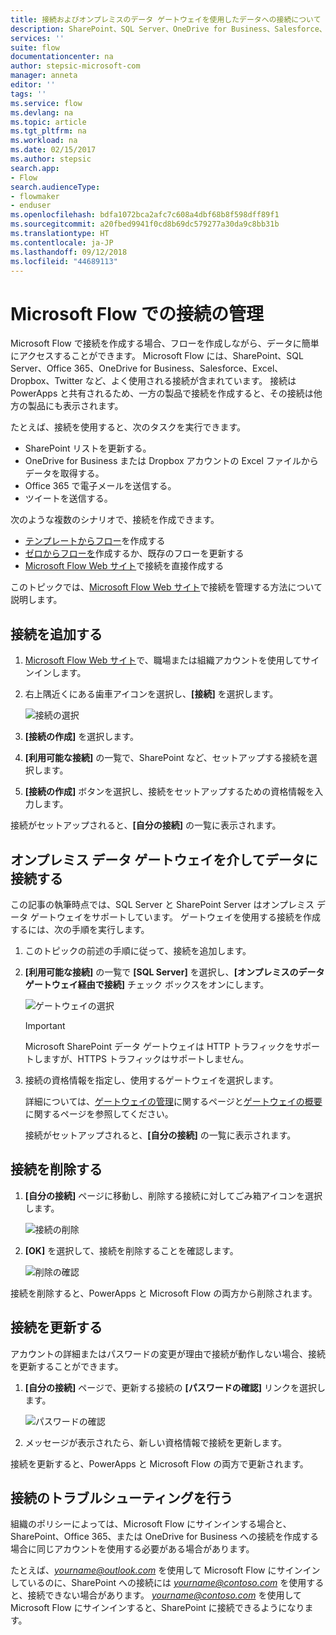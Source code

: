 ```yaml
---
title: 接続およびオンプレミスのデータ ゲートウェイを使用したデータへの接続について | Microsoft Docs
description: SharePoint、SQL Server、OneDrive for Business、Salesforce、Office 365、OneDrive、Dropbox、Twitter、Google Drive などへの接続を追加または管理する
services: ''
suite: flow
documentationcenter: na
author: stepsic-microsoft-com
manager: anneta
editor: ''
tags: ''
ms.service: flow
ms.devlang: na
ms.topic: article
ms.tgt_pltfrm: na
ms.workload: na
ms.date: 02/15/2017
ms.author: stepsic
search.app:
- Flow
search.audienceType:
- flowmaker
- enduser
ms.openlocfilehash: bdfa1072bca2afc7c608a4dbf68b8f598dff89f1
ms.sourcegitcommit: a20fbed9941f0cd8b69dc579277a30da9c8bb31b
ms.translationtype: HT
ms.contentlocale: ja-JP
ms.lasthandoff: 09/12/2018
ms.locfileid: "44689113"
---
```

# <a name="manage-connections-in-microsoft-flow"></a>Microsoft Flow での接続の管理
Microsoft Flow で接続を作成する場合、フローを作成しながら、データに簡単にアクセスすることができます。 Microsoft Flow には、SharePoint、SQL Server、Office 365、OneDrive for Business、Salesforce、Excel、Dropbox、Twitter など、よく使用される接続が含まれています。 接続は PowerApps と共有されるため、一方の製品で接続を作成すると、その接続は他方の製品にも表示されます。

たとえば、接続を使用すると、次のタスクを実行できます。

* SharePoint リストを更新する。
* OneDrive for Business または Dropbox アカウントの Excel ファイルからデータを取得する。
* Office 365 で電子メールを送信する。
* ツイートを送信する。

次のような複数のシナリオで、接続を作成できます。

* [テンプレートからフロー](get-started-logic-template.md)を作成する
* [ゼロからフローを](get-started-logic-flow.md)作成するか、既存のフローを更新する
* [Microsoft Flow Web サイト][1]で接続を直接作成する

このトピックでは、[Microsoft Flow Web サイト][1]で接続を管理する方法について説明します。

## <a name="add-a-connection"></a>接続を追加する
1. [Microsoft Flow Web サイト][1]で、職場または組織アカウントを使用してサインインします。
2. 右上隅近くにある歯車アイコンを選択し、**[接続]** を選択します。
   
    ![接続の選択](./media/add-manage-connections/connections-menu.png)
3. **[接続の作成]** を選択します。
4. **[利用可能な接続]** の一覧で、SharePoint など、セットアップする接続を選択します。
5. **[接続の作成]** ボタンを選択し、接続をセットアップするための資格情報を入力します。

接続がセットアップされると、**[自分の接続]** の一覧に表示されます。

## <a name="connect-to-your-data-through-an-on-premises-data-gateway"></a>オンプレミス データ ゲートウェイを介してデータに接続する
この記事の執筆時点では、SQL Server と SharePoint Server はオンプレミス データ ゲートウェイをサポートしています。 ゲートウェイを使用する接続を作成するには、次の手順を実行します。

1. このトピックの前述の手順に従って、接続を追加します。
2. **[利用可能な接続]** の一覧で **[SQL Server]** を選択し、**[オンプレミスのデータ ゲートウェイ経由で接続]** チェック ボックスをオンにします。
   
    ![ゲートウェイの選択](./media/add-manage-connections/select-gateway.png)
   
   > [!IMPORTANT]
   > Microsoft SharePoint データ ゲートウェイは HTTP トラフィックをサポートしますが、HTTPS トラフィックはサポートしません。
   > 
   > 
3. 接続の資格情報を指定し、使用するゲートウェイを選択します。
   
    詳細については、[ゲートウェイの管理](gateway-manage.md)に関するページと[ゲートウェイの概要](gateway-reference.md)に関するページを参照してください。
   
    接続がセットアップされると、**[自分の接続]** の一覧に表示されます。

## <a name="delete-a-connection"></a>接続を削除する
1. **[自分の接続]** ページに移動し、削除する接続に対してごみ箱アイコンを選択します。
   
    ![接続の削除](./media/add-manage-connections/delete-connection.png)
2. **[OK]** を選択して、接続を削除することを確認します。
   
    ![削除の確認](./media/add-manage-connections/delete-confirmation.png)

接続を削除すると、PowerApps と Microsoft Flow の両方から削除されます。

## <a name="update-a-connection"></a>接続を更新する
アカウントの詳細またはパスワードの変更が理由で接続が動作しない場合、接続を更新することができます。

1. **[自分の接続]** ページで、更新する接続の **[パスワードの確認]** リンクを選択します。
   
    ![パスワードの確認](./media/add-manage-connections/verify-password.png)
2. メッセージが表示されたら、新しい資格情報で接続を更新します。

接続を更新すると、PowerApps と Microsoft Flow の両方で更新されます。

## <a name="troubleshoot-a-connection"></a>接続のトラブルシューティングを行う
組織のポリシーによっては、Microsoft Flow にサインインする場合と、SharePoint、Office 365、または OneDrive for Business への接続を作成する場合に同じアカウントを使用する必要がある場合があります。

たとえば、*yourname@outlook.com* を使用して Microsoft Flow にサインインしているのに、SharePoint への接続には *yourname@contoso.com* を使用すると、接続できない場合があります。 *yourname@contoso.com* を使用して Microsoft Flow にサインインすると、SharePoint に接続できるようになります。

<!--Reference links in article-->
[1]: https://flow.microsoft.com
